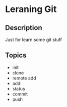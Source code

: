 Leraning Git
============

Description
-----------
Just for learn some git stuff

Topics
------
* init
* clone
* remote add
* add
* status
* commit
* push

